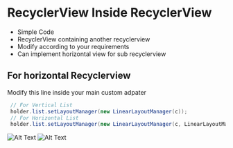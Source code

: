 # RecyclerView Inside RecyclerView
- Simple Code
- RecyclerView containing another recyclerview
- Modify according to your requirements
- Can implement horizontal view for sub recyclerview

## For horizontal Recyclerview 
Modify this line inside your main custom adpater
```java
 // For Vertical List
 holder.list.setLayoutManager(new LinearLayoutManager(c));
 // For Horizontal List
 holder.list.setLayoutManager(new LinearLayoutManager(c, LinearLayoutManager.HORIZONTAL, false));
```

![Alt Text](https://github.com/kunduarnab/RecyclerView-Inside-RecyclerView/blob/master/horizontal.gif) 
![Alt Text](https://github.com/kunduarnab/RecyclerView-Inside-RecyclerView/blob/master/vertical.gif)